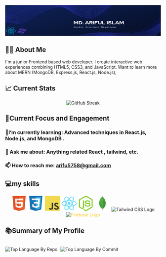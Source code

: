 <img src="asset/Cover.png" alt="Cover Image" width="100%" height="100px">

## 🙋‍♂️ About Me
<p>
I'm a junior Frontend based web developer. I create interactive web experiences combining HTML5, CSS3, and JavaScript. Want to learn more about MERN (MongoDB, Express.js, React.js, Node.js),
</p>

## 📈 Current Stats

<div align="center">

[![GitHub Streak](https://github-readme-streak-stats.herokuapp.com?user=arifu00&theme=tokyonight-duo)](https://git.io/streak-stats)

</div>

## 🎯Current Focus and Engagement

### 🌱I’m currently learning: Advanced techniques in React.js, Node.js, and MongoDB .

### 💬 Ask me about: Anything related React , tailwind, etc.

### 📫 How to reach me: arifu5758@gmail.com


## 💻my skills

<p align="center">
    <img src="https://raw.githubusercontent.com/devicons/devicon/master/icons/html5/html5-original.svg" alt="HTML Logo" width="50" height="50">
    <img src="https://raw.githubusercontent.com/devicons/devicon/master/icons/css3/css3-original.svg" alt="CSS Logo" width="50" height="50">
    <img src="https://raw.githubusercontent.com/devicons/devicon/master/icons/javascript/javascript-original.svg" alt="JavaScript Logo" width="50" height="50">
    <img src="https://raw.githubusercontent.com/devicons/devicon/master/icons/react/react-original.svg" alt="React Logo" width="50" height="50">
    <img src="https://raw.githubusercontent.com/devicons/devicon/master/icons/nodejs/nodejs-original.svg" alt="Node.js Logo" width="50" height="50">
    <img src="https://raw.githubusercontent.com/devicons/devicon/master/icons/mongodb/mongodb-original.svg" alt="MongoDB Logo" width="50" height="50">
    <img src="https://simpleicons.org/icons/tailwindcss.svg" alt="Tailwind CSS Logo" width="50" height="50">
    <img src="https://simpleicons.org/icons/firebase.svg" alt="Firebase Logo" width="50" height="50" style="color: #FFCA28">
</p>


## 📚Summary of My Profile

<div style="display: flex; gap:10px;" align="">
<div align="">

![Top Language By Repo](http://github-profile-summary-cards.vercel.app/api/cards/repos-per-language?username=arifu00&theme=tokyonight)

</div>
<div align="">

![Top Language By Commit](http://github-profile-summary-cards.vercel.app/api/cards/most-commit-language?username=arifu00&theme=tokyonight)

</div>

</div>
